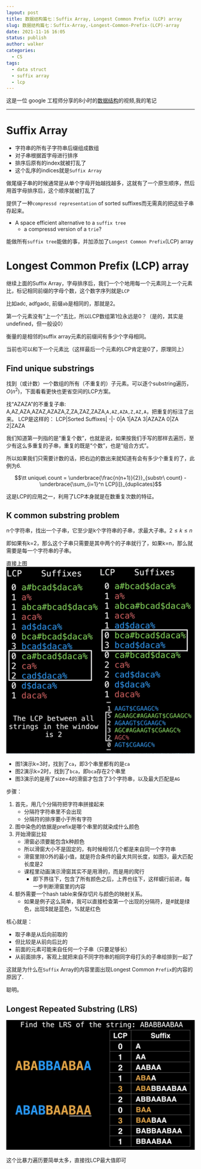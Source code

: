 ```yaml
---
layout: post
title: 数据结构篇七：Suffix Array, Longest Common Prefix (LCP) array
slug: 数据结构篇七：Suffix-Array,-Longest-Common-Prefix-(LCP)-array
date: 2021-11-16 16:05
status: publish
author: walker
categories: 
  - CS
tags:
  - data struct
  - suffix array
  - lcp
---
```


这是一位 google 工程师分享的8小时的[数据结构](https://www.youtube.com/watch?v=RBSGKlAvoiM)的视频,我的笔记

-----

# Suffix Array

* 字符串的所有子字符串后缀组成数组
* 对子串根据首字母进行排序
* 排序后原有的index就被打乱了
* 这个乱序的indices就是`Suffix Array`

做尾缀子串的时候通常是从单个字母开始越找越多，这就有了一个原生顺序，然后用首字母排序后，这个顺序就被打乱了

提供了一种`compressd representation` of sorted suffixes而无需真的把这些子串存起来。

* A space efficient alternative to a `suffix tree`
    * a compressd version of a `trie`?

能做所有`suffix tree`能做的事，并加添加了`Longest Common Prefix`(LCP) array

# Longest Common Prefix (LCP) array

继续上面的Suffix Array，字母排序后，我们一个个地用每一个元素同上一个元素比，标记相同前缀的字母个数，这个数字序列就是`LCP`

比如adc, adfgadc, 前缀`ab`是相同的，那就是2。

第一个元素没有“上一个”去比，所以LCP数组第1位永远是0？（是的，其实是undefined，但一般设0）

衡量的是相邻的suffix array元素的前缀间有多少个字母相同。

当前也可以和下一个元素比（这样最后一个元素的LCP肯定是0了，原理同上）

## Find unique substrings

找到（或计数）一个数组的所有（不重复的）子元素。可以逐个substring遍历，$O(n^2)$，下面看看更快也更省空间的LCP方案。

找“AZAZA”的不重复子串:
A,AZ,AZA,AZAZ,AZAZA,Z,ZA,ZAZ,ZAZA,`A,AZ,AZA,Z,AZ,A`，把重复的标注了出来。
LCP是这样的：
LCP|Sorted Suffixes|
-|-
0|A
1|AZA
3|AZAZA
0|ZA
2|ZAZA

我们知道第一列指的是“重复个数”，也就是说，如果按我们手写的那样去遍历，至少有这么多重复的子串，重复的既是“个数”，也是“组合方式”。

所以如果我们只需要计数的话，把右边的数出来就知道有会有多少个重复的了，此例为6.

$$\tt unique\ count = \underbrace{\frac{n(n+1)}{2}}_{substr\ count} - \underbrace{\sum_{i=1}^n LCP[i]}_{duplicates}$$

这是LCP的应用之一，利用了LCP本身就是在数重复次数的特征。

## K common substring problem

n个字符串，找出一个子串，它至少是k个字符串的子串，求最大子串。$2\leq k \leq n$

即如果有k=2，那么这个子串只需要是其中两个的子串就行了，如果k=n，那么就需要是每一个字符串的子串。

直接上图
![](../assets/1859625-1bb731fa712f79ec.png)



* 图1演示k=3时，找到了`ca`，即3个串里都有的是`ca`
* 图2演示k=2时，找到了`bca`，即`bca`存在2个串里
* 图3演示的是用了size=4的滑窗才包含了3个字符串，以及最大匹配是`AG`

步骤：
1. 首先，用几个分隔符把字符串拼接起来
    * 分隔符字符串里不会出现
    * 分隔符的排序要小于所有字符
2. 图中染色的依据是prefix是哪个串里的就染成什么颜色
3. 开始滑窗比较
    * 滑窗必须要能包含k种颜色
    * 所以滑窗大小不是固定的，有时候相邻几个都是来自同一个字符串
    * 滑窗里除0外的最小值，就是符合条件的最大共同长度，如图3，最大匹配长度是2
    * 课程里动画演示滑窗其实不是用滑的，而是用的爬行
        * 即下界往下，包含了所有颜色之后，上界也往下，这样蠕行前进，每一步判断滑窗里的内容
4. 额外需要一个hash table来保存切片与颜色的映射关系。
    * 如果是例子这么简单，我可以直接检查第一个出现的分隔符，是#就是绿色，出现$就是蓝色，%就是红色

核心就是：
* 取子串是从后向前取的
* 但比较是从前向后比的
* 前面的元素可能来自任何一个子串（只要足够长）
* 从前面排序，客观上就把来自不同字符串的相同字母打头的子串给排到一起了

这就是为什么在`Suffix` Array的内容里面出现Longest Common `Prefix`的内容的原因了.

聪明。

## Longest Repeated Substring (LRS)

![](../assets/1859625-47d0018c79e7b2b6.png)


这个比暴力遍历要简单太多，直接找LCP最大值即可
